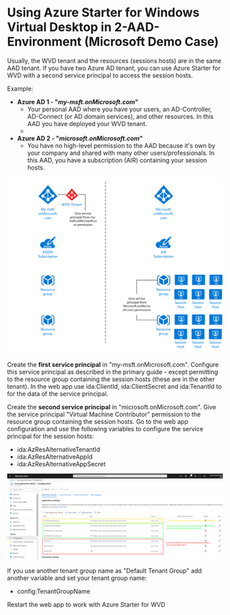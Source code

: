 # Using Azure Starter for Windows Virtual Desktop in 2-AAD-Environment (Microsoft Demo Case)

Usually, the WVD tenant and the resources (sessions hosts) are in the same AAD tenant. If you have two Azure AD tenant, you can use Azure Starter for WVD with a second service principal to access the session hosts.

Example:

- **Azure AD 1 - "*my-msft.onMicrosoft.com*"**
  - Your personal AAD where you have your users, an AD-Controller, AD-Connect (or AD domain services), and other resources. In this AAD you have deployed your WVD tenant.
  - 
- **Azure AD 2 - "*microsoft.onMicrosoft.com*"**
  - You have no high-level permission to the AAD because it's own by your company and shared with many other users/professionals. In this AAD, you have a subscription (AIR) containing your session hosts. 



![Split-AAD-02.png](images/Split-AAD-02.png)

Create the **first service principal** in "my-msft.onMicrosoft.com". Configure this service principal as described in the primary guide - except permitting to the resource group containing the session hosts (these are in the other tenant). In the web app use ida:ClientId, ida:ClientSecret and ida:TenantId to for the data of the service principal.



Create the **second service principal** in "microsoft.onMicrosoft.com". Give the service principal "Virtual Machine Contributor" permission to the resource group containing the session hosts. Go to the web app configuration and use the following variables to configure the service principal for the session hosts:

- ida:AzResAlternativeTenantId
- ida:AzResAlternativeAppId
- ida:AzResAlternativeAppSecret



![Split-AAD-01.png](images/Split-AAD-01.png)



If you use another tenant group name as "Default Tenant Group" add another variable and set your tenant group name:

- config:TenantGroupName



Restart the web app to work with Azure Starter for WVD